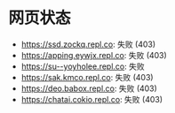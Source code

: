 # 网页状态
- https://ssd.zockq.repl.co: 失败 (403)
- https://apping.eywjx.repl.co: 失败 (403)
- https://su--yoyholee.repl.co: 失败
- https://sak.kmco.repl.co: 失败 (403)
- https://deo.babox.repl.co: 失败 (403)
- https://chatai.cokio.repl.co: 失败 (403)
